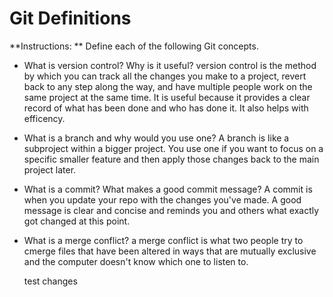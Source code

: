 # Git Definitions

**Instructions: ** Define each of the following Git concepts.

* What is version control?  Why is it useful?
	version control is the method by which you can track all the changes you make to a project, revert back to any step along the way, and have multiple people work on the same project at the same time.  It is useful because it provides a clear record of what has been done and who has done it.  It also helps with efficency.  
* What is a branch and why would you use one?
	A branch is like a subproject within a bigger project.  You use one if you want to focus on a specific smaller feature and then apply those changes back to the main project later.  
* What is a commit? What makes a good commit message?
	A commit is when you update your repo with the changes you've made.  A good message is clear and concise and reminds you and others what exactly got changed at this point.  
* What is a merge conflict?
	a merge conflict is what two people try to cmerge files that have been altered in ways that are mutually exclusive and the computer doesn't know which one to listen to.

	test changes  